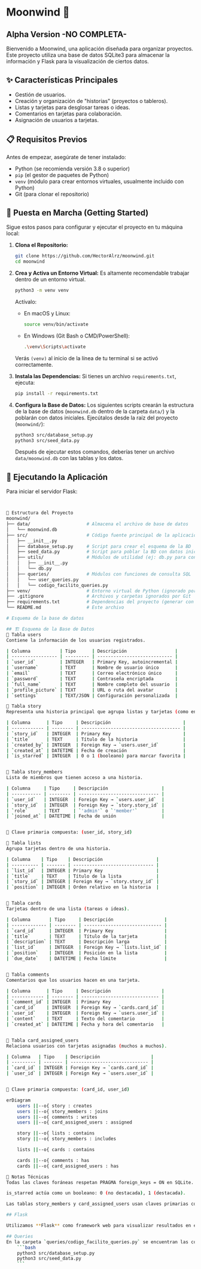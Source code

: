 # Moonwind 🌙
## Alpha Version -NO COMPLETA-
Bienvenido a Moonwind, una aplicación diseñada para organizar proyectos. Este proyecto utiliza una base de datos SQLite3 para almacenar la información y Flask para la visualización de ciertos datos.

## ✨ Características Principales

*   Gestión de usuarios.
*   Creación y organización de "historias" (proyectos o tableros).
*   Listas y tarjetas para desglosar tareas o ideas.
*   Comentarios en tarjetas para colaboración.
*   Asignación de usuarios a tarjetas.

## 📋 Requisitos Previos

Antes de empezar, asegúrate de tener instalado:

*   Python (se recomienda versión 3.8 o superior)
*   `pip` (el gestor de paquetes de Python)
*   `venv` (módulo para crear entornos virtuales, usualmente incluido con Python)
*   Git (para clonar el repositorio)

## 🚀 Puesta en Marcha (Getting Started)

Sigue estos pasos para configurar y ejecutar el proyecto en tu máquina local:

1.  **Clona el Repositorio:**
    ```bash
    git clone https://github.com/HectorAlrz/moonwind.git
    cd moonwind
    ```

2.  **Crea y Activa un Entorno Virtual:**
    Es altamente recomendable trabajar dentro de un entorno virtual.
    ```bash
    python3 -m venv venv
    ```
    Actívalo:
    *   En macOS y Linux:
        ```bash
        source venv/bin/activate
        ```
    *   En Windows (Git Bash o CMD/PowerShell):
        ```bash
        .\venv\Scripts\activate
        ```
    Verás `(venv)` al inicio de la línea de tu terminal si se activó correctamente.

3.  **Instala las Dependencias:**
    Si tienes un archivo `requirements.txt`, ejecuta:
    ```bash
    pip install -r requirements.txt
    ```

4.  **Configura la Base de Datos:**
    Los siguientes scripts crearán la estructura de la base de datos (`moonwind.db` dentro de la carpeta `data/`) y la poblarán con datos iniciales. Ejecútalos desde la raíz del proyecto (`moonwind/`):
    ```bash
    python3 src/database_setup.py
    python3 src/seed_data.py
    ```
    Después de ejecutar estos comandos, deberías tener un archivo `data/moonwind.db` con las tablas y los datos.

## 🏃 Ejecutando la Aplicación


Para iniciar el servidor Flask:
```bash


📁 Estructura del Proyecto
moonwind/
├── data/                     # Almacena el archivo de base de datos
│   └── moonwind.db
├── src/                      # Código fuente principal de la aplicación
│   ├── __init__.py
│   ├── database_setup.py     # Script para crear el esquema de la BD
│   ├── seed_data.py          # Script para poblar la BD con datos iniciales
│   ├── utils/                # Módulos de utilidad (ej: db.py para conexión)
│   │   ├── __init__.py
│   │   └── db.py
│   ├── queries/              # Módulos con funciones de consulta SQL
│   │   └── user_queries.py
│   │   └── codigo_facilito_queries.py
├── venv/                     # Entorno virtual de Python (ignorado por Git)
├── .gitignore                # Archivos y carpetas ignorados por Git
├── requirements.txt          # Dependencias del proyecto (generar con `pip freeze > requirements.txt`)
└── README.md                 # Este archivo

# Esquema de la base de datos

## 🏗️ Esquema de la Base de Datos
📄 Tabla users
Contiene la información de los usuarios registrados.

| Columna           | Tipo      | Descripción                  |
| ----------------- | --------- | ---------------------------- |
| `user_id`         | INTEGER   | Primary Key, autoincremental |
| `username`        | TEXT      | Nombre de usuario único      |
| `email`           | TEXT      | Correo electrónico único     |
| `password`        | TEXT      | Contraseña encriptada        |
| `full_name`       | TEXT      | Nombre completo del usuario  |
| `profile_picture` | TEXT      | URL o ruta del avatar        |
| `settings`        | TEXT/JSON | Configuración personalizada  |

📄 Tabla story
Representa una historia principal que agrupa listas y tarjetas (como en Trello o Notion).

| Columna      | Tipo     | Descripción                           |
| ------------ | -------- | ------------------------------------- |
| `story_id`   | INTEGER  | Primary Key                           |
| `title`      | TEXT     | Título de la historia                 |
| `created_by` | INTEGER  | Foreign Key → `users.user_id`         |
| `created_at` | DATETIME | Fecha de creación                     |
| `is_starred` | INTEGER  | 0 o 1 (booleano) para marcar favorita |


📄 Tabla story_members
Lista de miembros que tienen acceso a una historia.

| Columna     | Tipo     | Descripción                    |
| ----------- | -------- | ------------------------------ |
| `user_id`   | INTEGER  | Foreign Key → `users.user_id`  |
| `story_id`  | INTEGER  | Foreign Key → `story.story_id` |
| `role`      | TEXT     | `'admin'` o `'member'`         |
| `joined_at` | DATETIME | Fecha de unión                 |


🔐 Clave primaria compuesta: (user_id, story_id)

📄 Tabla lists
Agrupa tarjetas dentro de una historia.

| Columna    | Tipo    | Descripción                    |
| ---------- | ------- | ------------------------------ |
| `list_id`  | INTEGER | Primary Key                    |
| `title`    | TEXT    | Título de la lista             |
| `story_id` | INTEGER | Foreign Key → `story.story_id` |
| `position` | INTEGER | Orden relativo en la historia  |


📄 Tabla cards
Tarjetas dentro de una lista (tareas o ideas).

| Columna       | Tipo     | Descripción                   |
| ------------- | -------- | ----------------------------- |
| `card_id`     | INTEGER  | Primary Key                   |
| `title`       | TEXT     | Título de la tarjeta          |
| `description` | TEXT     | Descripción larga             |
| `list_id`     | INTEGER  | Foreign Key → `lists.list_id` |
| `position`    | INTEGER  | Posición en la lista          |
| `due_date`    | DATETIME | Fecha límite                  |


📄 Tabla comments
Comentarios que los usuarios hacen en una tarjeta.

| Columna      | Tipo     | Descripción                   |
| ------------ | -------- | ----------------------------- |
| `comment_id` | INTEGER  | Primary Key                   |
| `card_id`    | INTEGER  | Foreign Key → `cards.card_id` |
| `user_id`    | INTEGER  | Foreign Key → `users.user_id` |
| `content`    | TEXT     | Texto del comentario          |
| `created_at` | DATETIME | Fecha y hora del comentario   |


📄 Tabla card_assigned_users
Relaciona usuarios con tarjetas asignadas (muchos a muchos).

| Columna   | Tipo    | Descripción                   |
| --------- | ------- | ----------------------------- |
| `card_id` | INTEGER | Foreign Key → `cards.card_id` |
| `user_id` | INTEGER | Foreign Key → `users.user_id` |


🔐 Clave primaria compuesta: (card_id, user_id)

erDiagram
    users ||--o{ story : creates
    users ||--o{ story_members : joins
    users ||--o{ comments : writes
    users ||--o{ card_assigned_users : assigned

    story ||--o{ lists : contains
    story ||--o{ story_members : includes

    lists ||--o{ cards : contains

    cards ||--o{ comments : has
    cards ||--o{ card_assigned_users : has

📘 Notas Técnicas
Todas las claves foráneas respetan PRAGMA foreign_keys = ON en SQLite.

is_starred actúa como un booleano: 0 (no destacada), 1 (destacada).

Las tablas story_members y card_assigned_users usan claves primarias compuestas para evitar duplicados.

## Flask

Utilizamos **Flask** como framework web para visualizar resultados en el navegador. Flask permite crear endpoints y mostrar los datos almacenados en la base de datos de manera sencilla y eficiente.

## Queries
En la carpeta `queries/codigo_facilito_queries.py` se encuentran las consultas SQL solicitadas para Código Facilito. Estas queries permiten extraer información específica de la base de datos según los requerimientos del curso o proyecto para correr estas queries hay que irnos a la parte de abajo donde tenemos `if __name__ == '__main__':` y para probar cada querie hay que quitar el comentario dependiendo la que queremos probar y en la terminal corremos el comando
    ```bash
    python3 src/database_setup.py
    python3 src/seed_data.py
    ```
